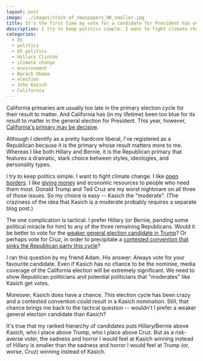 ```yaml
---
layout: post
image: ../images/stack_of_newspapers_UK_smaller.jpg
title: It's the first time my vote for a candidate for President has ever mattered, so I'm voting for...John Kasich
description: I try to keep politics simple. I want to fight climate change. I like open borders. I like giving money and economic resources to people who need them most.
categories:
  - US
  - politics
  - US politics
  - Hillary Clinton
  - climate change
  - environment
  - Barack Obama
  - election
  - John Kasich
  - California
---
```


California primaries are usually too late in the primary election cycle for their result to matter. And California has (in my lifetime) been too blue for its result to matter in the general election for President. This year, however, <a href="http://fivethirtyeight.com/features/a-state-by-state-roadmap-for-the-rest-of-the-republican-primary/">California's primary may be decisive</a>.

Although I identify as a pretty hardcore liberal, I've registered as a Republican because it is the primary whose result matters more to me. Whereas I like both Hillary and Bernie, it is the Republican primary that features a dramatic, stark choice between styles, ideologies, and personality types.

I try to keep politics simple. I want to fight climate change. I like <a href="http://www.vox.com/2014/9/13/6135905/open-borders-bryan-caplan-interview-gdp-double">open borders</a>. I like <a href="http://www.vox.com/2014/6/5/5783086/more-evidence-that-giving-poor-people-money-is-a-great-cure-for">giving money</a> and economic resources to people who need them most. Donald Trump and Ted Cruz are my worst nightmare on all three of those issues. So my choice is easy -- Kasich the "moderate". (The craziness of the idea that Kasich is a moderate probably requires a separate blog post.)

The one complication is tactical. I prefer Hillary (or Bernie, pending some political miracle for him) to any of the three remaining Republicans. Would it be better to vote for the <a href="http://fivethirtyeight.com/features/donald-trump-is-really-unpopular-with-general-election-voters/">weaker general election candidate in Trump</a>? Or perhaps vote for Cruz, in order to precipitate a <a href="http://www.vox.com/polyarchy/2016/4/5/11370102/republicans-lose-2016">contested convention that sinks the Republican party this cycle</a>?

I ran this question by my friend Adam. His answer: Always vote for your favourite candidate. Even if Kasich has no chance to be the nominee, media coverage of the California election will be extremely significant. We need to show Republican politicians and potential politicians that "moderates" like Kasich get votes.

Moreover, Kasich does have a chance. This election cycle has been crazy and a contested convention could result in a Kasich nomination. Still, that chance brings me back to the tactical question -- wouldn't I prefer a weaker general election candidate than Kasich?

It's true that my ranked hierarchy of candidates puts Hillary/Bernie above Kasich, who I place above Trump, who I place above Cruz. But as a risk-averse voter, the sadness and horror I would feel at Kasich winning instead of Hillary is smaller than the sadness and horror I would feel at Trump (or, worse, Cruz) winning instead of Kasich.
